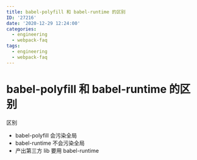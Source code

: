 ```yaml
---
title: babel-polyfill 和 babel-runtime 的区别
ID: '27216'
date: '2020-12-29 12:24:00'
categories:
  - engineering
  - webpack-faq
tags:
  - engineering
  - webpack-faq
---
```


# babel-polyfill 和 babel-runtime 的区别

区别

- babel-polyfill 会污染全局
- babel-runtime 不会污染全局
- 产出第三方 lib 要用 babel-runtime
 
 
 
 
 
 
